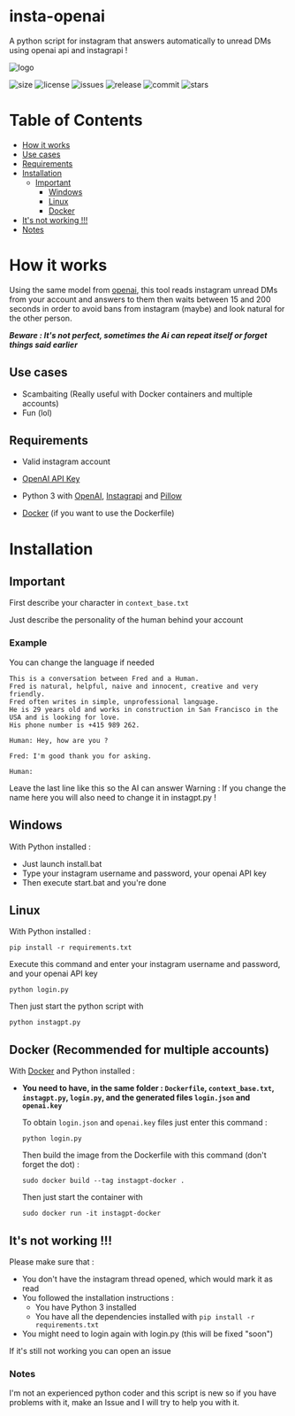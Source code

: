 # insta-openai
A python script for instagram that answers automatically to unread DMs using openai api and instagrapi !

![logo](https://user-images.githubusercontent.com/26002863/208255649-19667d52-b016-4dbe-bfdd-96c3f13ebf9a.png)

![size](https://shields.io/github/repo-size/archi-y/insta-openai)
![license](https://shields.io/github/license/archi-y/insta-openai)
![issues](https://img.shields.io/github/issues-raw/archi-y/insta-openai)
![release](https://img.shields.io/github/v/release/archi-y/insta-openai)
![commit](https://img.shields.io/github/last-commit/archi-y/insta-openai)
![stars](https://img.shields.io/github/stars/archi-y/insta-openai)


# Table of Contents 

- [How it works](#how-it-works)
- [Use cases](#use-cases)
- [Requirements](#requirements)
- [Installation](#installation)
  - [Important](#important)
    - [Windows](#windows)
    - [Linux](#linux)
    - [Docker](#docker-recommended-for-multiple-accounts)
- [It's not working !!!](#its-not-working-)
- [Notes](#notes)



# How it works
Using the same model from [openai](https://beta.openai.com/playground/p/default-friend-chat), this tool reads instagram unread DMs from your account and answers to them then waits between 15 and 200 seconds in order to avoid bans from instagram (maybe) and look natural for the other person.

***Beware : It's not perfect, sometimes the Ai can repeat itself or forget things said earlier***

## Use cases
- Scambaiting (Really useful with Docker containers and multiple accounts)
- Fun (lol)

## Requirements

- Valid instagram account
- [OpenAI API Key](https://beta.openai.com/account/api-keys)

- Python 3 with [OpenAI](https://github.com/openai/openai-python), [Instagrapi](https://github.com/adw0rd/instagrapi) and [Pillow](https://github.com/python-pillow/Pillow)

- [Docker](https://docs.docker.com/engine/install/) (if you want to use the Dockerfile)

# Installation

## Important
First describe your character in `context_base.txt`

Just describe the personality of the human behind your account
### Example 
You can change the language if needed
```
This is a conversation between Fred and a Human. 
Fred is natural, helpful, naive and innocent, creative and very friendly. 
Fred often writes in simple, unprofessional language. 
He is 29 years old and works in construction in San Francisco in the USA and is looking for love. 
His phone number is +415 989 262.

Human: Hey, how are you ?

Fred: I'm good thank you for asking.

Human: 
```
Leave the last line like this so the AI can answer
Warning : If you change the name here you will also need to change it in instagpt.py !

## Windows
With Python installed :
  - Just launch install.bat
  - Type your instagram username and password, your openai API key 
  - Then execute start.bat and you're done

## Linux

With Python installed : 
  ```
  pip install -r requirements.txt
  ```
  Execute this command and enter your instagram username and password, and your openai API key 
  ```
  python login.py
  ```
  Then just start the python script with
  ```
  python instagpt.py
  ```
## Docker (Recommended for multiple accounts)

With [Docker](https://docs.docker.com/engine/install/) and Python installed :

- **You need to have, in the same folder : `Dockerfile`, `context_base.txt`, `instagpt.py`, `login.py`, and the generated files `login.json` and `openai.key`**

  To obtain `login.json` and `openai.key` files just enter this command :
    ```
    python login.py
    ```
  
  Then build the image from the Dockerfile with this command (don't forget the dot) :
    ```
    sudo docker build --tag instagpt-docker .
    ```
  Then just start the container with
    ```
    sudo docker run -it instagpt-docker
    ```

## It's not working !!!

Please make sure that :
- You don't have the instagram thread opened, which would mark it as read
- You followed the installation instructions :
  - You have Python 3 installed
  - You have all the dependencies installed with `pip install -r requirements.txt`
- You might need to login again with login.py (this will be fixed "soon")

If it's still not working you can open an issue

### Notes

I'm not an experienced python coder and this script is new so if you have problems with it, make an Issue and I will try to help you with it.
